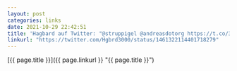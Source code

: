 ```yaml
---
layout: post
categories: links
date: 2021-10-29 22:42:51
title: 'Hagbard auf Twitter: "@struppigel @andreasdotorg https://t.co/33Qf22p2sZ" / Twitter'
linkurl: "https://twitter.com/Hgbrd3000/status/1461322114401718279"
---
```

[{{ page.title }}]({{ page.linkurl }} "{{ page.title }}")
